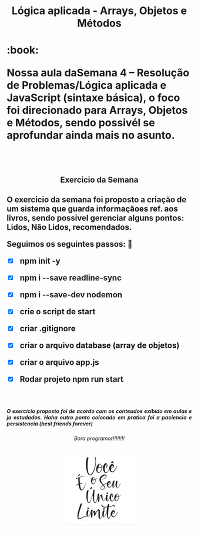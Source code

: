 <h1 align="center">Lógica aplicada - Arrays, Objetos e Métodos <h1> :book: <br>

<p2 align="justify">Nossa aula daSemana 4 – Resolução de Problemas/Lógica aplicada e JavaScript (sintaxe básica),
o foco foi direcionado para Arrays, Objetos e Métodos, sendo possivél se aprofundar ainda mais no asunto.
<p><br>

<h2 align="center"> Exercicio da Semana <h2>


<p2 align="justify">O exercicio da semana foi proposto a criação de um sistema que guarda informaçãoes ref. aos livros, sendo possivel gerenciar alguns pontos: Lidos, Não Lidos, recomendados.

Seguimos os seguintes passos: :footprints:

- [x] npm init -y

- [x] npm i --save readline-sync

- [x] npm i --save-dev nodemon

- [x] crie o script de start

- [x] criar .gitignore

- [x] criar o arquivo database (array de objetos)

- [x] criar o arquivo app.js

- [x] Rodar projeto npm run start <p2>

<br>

<h5 align="justify"> O exercicio proposto foi de acordo com os conteudos exibido em aulas e ja estudados. Haha outro ponto colocado em pratica foi a paciencia e persistencia (best friends forever) <h5>

<h6 align="center">Bora programar!!!!!!!! <h6>

<center> <img src="img.jpg" alt="alt text" width="200"/>
